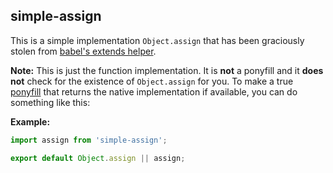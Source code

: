 ## simple-assign

This is a simple implementation `Object.assign` that has been graciously stolen from [babel's extends helper](https://github.com/babel/babel/blob/v6.4.6/packages/babel-helpers/src/helpers.js#L165-L177).

**Note:** This is just the function implementation. It is **not** a ponyfill and it  **does not** check for the existence of `Object.assign` for you. To make a true [ponyfill](https://kikobeats.com/polyfill-ponyfill-and-prollyfill/) that returns the native implementation if available, you can do something like this:

**Example:**
```js
import assign from 'simple-assign';

export default Object.assign || assign;
```
